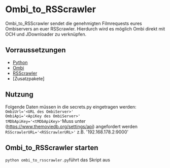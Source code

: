 # Ombi_to_RSScrawler
Ombi_to_RSScrawler sendet die genehmigten Filmrequests eures Ombiservers an euer RSScrawler. Hierdurch wird es möglich Ombi direkt mit OCH und JDownloader zu verknüpfen.

## Vorraussetzungen
* [Python](https://www.python.org/downloads/)
* [Ombi](https://ombi.io/)
* [RSScrawler](https://github.com/rix1337/RSScrawler)
* [Zusatzpakete]

## Nutzung
Folgende Daten müssen in die secrets.py eingetragen werden:  
  ```OmbiUrl='<URL des OmbiServer>'```  
  ```OmbiApi='<ApiKey des OmbiServer>'```  
  ```tMDbApiKey='<tMDbApiKey>'```Muss unter (https://www.themoviedb.org/settings/api) angefordert werden
  ```RSScrawlerURL='<RSScrawlerURL>'``` z.B. '192.168.178.2:9000'

## Ombi_to_RSScrawler starten
```python ombi_to_rsscrawler.py```führt das Skript aus
